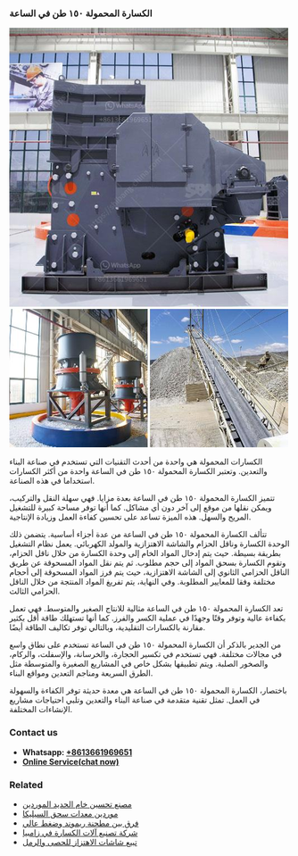 <h3>الكسارة المحمولة ١٥٠ طن في الساعة</h3><img src='1701850563.jpg' alt=''><p>الكسارات المحمولة هي واحدة من أحدث التقنيات التي تستخدم في صناعة البناء والتعدين. وتعتبر الكسارة المحمولة ١٥٠ طن في الساعة واحدة من أكثر الكسارات استخداما في هذه الصناعة.</p><p>تتميز الكسارة المحمولة ١٥٠ طن في الساعة بعدة مزايا. فهي سهلة النقل والتركيب، ويمكن نقلها من موقع إلى آخر دون أي مشاكل. كما أنها توفر مساحة كبيرة للتشغيل المريح والسهل. هذه الميزة تساعد على تحسين كفاءة العمل وزيادة الإنتاجية.</p><p>تتألف الكسارة المحمولة ١٥٠ طن في الساعة من عدة أجزاء أساسية. يتضمن ذلك الوحدة الكسارة وناقل الحزام والشاشة الاهتزازية والمولد الكهربائي. يعمل نظام التشغيل بطريقة بسيطة. حيث يتم إدخال المواد الخام إلى وحدة الكسارة من خلال ناقل الحزام، وتقوم الكسارة بسحق المواد إلى حجم مطلوب. ثم يتم نقل المواد المسحوقة عن طريق الناقل الحزامي الثانوي إلى الشاشة الاهتزازية، حيث يتم فرز المواد المسحوقة إلى أحجام مختلفة وفقا للمعايير المطلوبة. وفي النهاية، يتم تفريغ المواد المنتجة من خلال الناقل الحزامي الثالث.</p><p>تعد الكسارة المحمولة ١٥٠ طن في الساعة مثالية للانتاج الصغير والمتوسط. فهي تعمل بكفاءة عالية وتوفر وقتًا وجهدًا في عملية الكسر والفرز. كما أنها تستهلك طاقة أقل بكثير مقارنة بالكسارات التقليدية، وبالتالي توفر تكاليف الطاقة أيضًا.</p><p>من الجدير بالذكر أن الكسارة المحمولة ١٥٠ طن في الساعة تستخدم على نطاق واسع في مجالات مختلفة. فهي تستخدم في تكسير الحجارة، والخرسانة، والإسفلت، والركام، والصخور الصلبة. ويتم تطبيقها بشكل خاص في المشاريع الصغيرة والمتوسطة مثل الطرق السريعة ومناجم التعدين ومواقع البناء.</p><p>باختصار، الكسارة المحمولة ١٥٠ طن في الساعة هي معدة حديثة توفر الكفاءة والسهولة في العمل. تمثل تقنية متقدمة في صناعة البناء والتعدين وتلبي احتياجات مشاريع الإنشاءات المختلفة.</p><h3>Contact us</h3><ul><li><strong>Whatsapp:&nbsp;<a href="https://wa.me/8613661969651">+8613661969651</a></strong></li><li><a href="https://swt.shibang-china.com/?git&amp;zhl&amp;الكسارة المحمولة ١٥٠ طن في الساعة"><strong>Online Service(chat now)</strong></a></li></ul><h3>Related</h3><ul><li><a href='مصنع تحسين خام الحديد الموردين.md'>مصنع تحسين خام الحديد الموردين</a></li><li><a href='موردين معدات سحق السيليكا.md'>موردين معدات سحق السيليكا</a></li><li><a href='فرق بين مطحنة ريموند وضغط عالي.md'>فرق بين مطحنة ريموند وضغط عالي</a></li><li><a href='شركة تصنيع آلات الكسارة في زامبيا.md'>شركة تصنيع آلات الكسارة في زامبيا</a></li><li><a href='تبيع شاشات الاهتزاز للحصى والرمل.md'>تبيع شاشات الاهتزاز للحصى والرمل</a></li></ul>